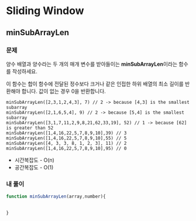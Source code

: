 # Sliding Window
## minSubArrayLen

### 문제
양수 배열과 양수라는 두 개의 매개 변수를 받아들이는 **minSubArrayLen**이라는 함수를 작성하세요.

이 함수는 합이 함수에 전달된 정수보다 크거나 같은 인접한 하위 배열의 최소 길이를 반환해야 합니다. 값이 없는 경우 0을 반환합니다.
```
minSubArrayLen([2,3,1,2,4,3], 7) // 2 -> because [4,3] is the smallest subarray
minSubArrayLen([2,1,6,5,4], 9) // 2 -> because [5,4] is the smallest subarray
minSubArrayLen([3,1,7,11,2,9,8,21,62,33,19], 52) // 1 -> because [62] is greater than 52
minSubArrayLen([1,4,16,22,5,7,8,9,10],39) // 3
minSubArrayLen([1,4,16,22,5,7,8,9,10],55) // 5
minSubArrayLen([4, 3, 3, 8, 1, 2, 3], 11) // 2
minSubArrayLen([1,4,16,22,5,7,8,9,10],95) // 0
```
- 시간복잡도 - O(n)
- 공간복잡도 - O(1)

### 내 풀이
```javascript
function minSubArrayLen(array,number){
    
    
}
```
